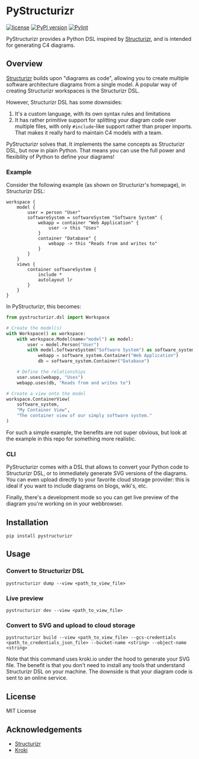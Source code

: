 # PyStructurizr
[![license](https://img.shields.io/badge/license-MIT-blue.svg)](/LICENSE)
[![PyPI version](https://badge.fury.io/py/pystructurizr.svg)](https://badge.fury.io/py/pystructurizr)
[![Pylint](https://github.com/nielsvanspauwen/pystructurizr/actions/workflows/pylint.yml/badge.svg?branch=master)](https://github.com/nielsvanspauwen/pystructurizr/actions/workflows/pylint.yml)

PyStructurizr provides a Python DSL inspired by [Structurizr](https://structurizr.com/), and is intended for generating C4 diagrams.

## Overview
[Structurizr](https://structurizr.com/) builds upon "diagrams as code", allowing you to create multiple software architecture diagrams from a single model. A popular way of creating Structurizr workspaces is the Structurizr DSL.

However, Structurizr DSL has some downsides:

1. It's a custom language, with its own syntax rules and limitations
2. It has rather primitive support for splitting your diagram code over multiple files, with only `#include`-like support rather than proper imports. That makes it really hard to maintain C4 models with a team.

PyStructurizr solves that. It implements the same concepts as Structurizr DSL, but now in plain Python. That means you can use the full power and flexibility of Python to define your diagrams!

### Example
Consider the following example (as shown on Structurizr's homepage), in Structurizr DSL:
```
workspace {
    model {
        user = person "User"
        softwareSystem = softwareSystem "Software System" {
            webapp = container "Web Application" {
                user -> this "Uses"
            }
            container "Database" {
                webapp -> this "Reads from and writes to"
            }
        }
    }
    views {
        container softwareSystem {
            include *
            autolayout lr
        }
    }
}
```

In PyStructurizr, this becomes:
```python
from pystructurizr.dsl import Workspace

# Create the model(s)
with Workspace() as workspace:
    with workspace.Model(name="model") as model:
        user = model.Person("User")
        with model.SoftwareSystem("Software System") as software_system:
            webapp = software_system.Container("Web Application")
            db = software_system.Container("Database")

    # Define the relationships
    user.uses(webapp, "Uses")
    webapp.uses(db, "Reads from and writes to")

# Create a view onto the model
workspace.ContainerView(
    software_system, 
    "My Container View",
    "The container view of our simply software system."
)
```

For such a simple example, the benefits are not super obvious, but look at the example in this repo for something more realistic.

### CLI
PyStructurizr comes with a DSL that allows to convert your Python code to Structurizr DSL, or to immediately generate SVG versions of the diagrams. You can even upload directly to your favorite cloud storage provider: this is ideal if you want to include diagrams on blogs, wiki's, etc.

Finally, there's a development mode so you can get live preview of the diagram you're working on in your webbrowser.

## Installation

```pip install pystructurizr```

## Usage

### Convert to Structurizr DSL
```pystructurizr dump --view <path_to_view_file>```

### Live preview 
```pystructurizr dev --view <path_to_view_file>```

### Convert to SVG and upload to cloud storage
```pystructurizr build --view <path_to_view_file> --gcs-credentials <path_to_credentials_json_file> --bucket-name <string> --object-name <string>```

Note that this command uses kroki.io under the hood to generate your SVG file. The benefit is that you don't need to install any tools that understand Structurizr DSL on your machine. The downside is that your diagram code is sent to an online service.

## License

MIT License

## Acknowledgements

- [Structurizr](https://structurizr.com/) 
- [Kroki](https://kroki.io/)
